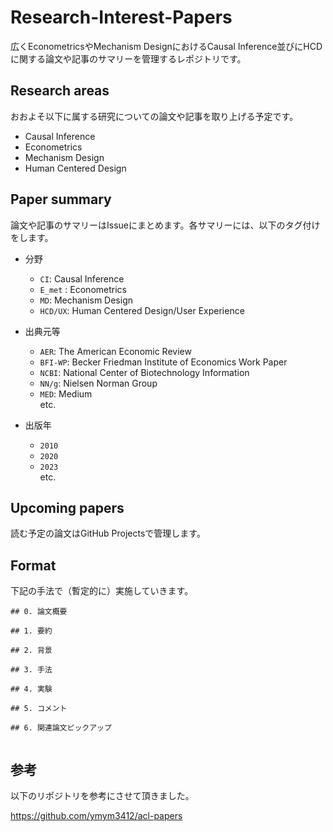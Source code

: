 # Research-Interest-Papers
広くEconometricsやMechanism DesignにおけるCausal Inference並びにHCDに関する論文や記事のサマリーを管理するレポジトリです。

## Research areas
おおよそ以下に属する研究についての論文や記事を取り上げる予定です。

- Causal Inference
- Econometrics
- Mechanism Design
- Human Centered Design

## Paper summary
論文や記事のサマリーはIssueにまとめます。各サマリーには、以下のタグ付けをします。

- 分野
  - `CI`: Causal Inference
  - `E_met` : Econometrics
  - `MD`: Mechanism Design
  - `HCD/UX`: Human Centered Design/User Experience

- 出典元等
  - `AER`: The American Economic Review 
  - `BFI-WP`: Becker Friedman Institute of Economics Work Paper
  - `NCBI`: National Center of Biotechnology Information
  - `NN/g`: Nielsen Norman Group 
  - `MED`: Medium <br>
  etc.
  
- 出版年
  - `2010`
  - `2020`
  - `2023` <br>
  etc.


## Upcoming papers
読む予定の論文はGitHub Projectsで管理します。

## Format
下記の手法で（暫定的に）実施していきます。

```
## 0. 論文概要

## 1. 要約

## 2. 背景

## 3. 手法

## 4. 実験

## 5. コメント

## 6. 関連論文ピックアップ


```

## 参考
以下のリポジトリを参考にさせて頂きました。

https://github.com/ymym3412/acl-papers
